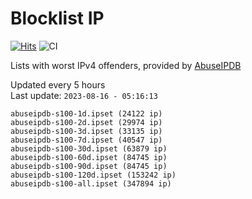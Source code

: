 # Blocklist IP

[![Hits](https://hits.seeyoufarm.com/api/count/incr/badge.svg?url=https%3A%2F%2Fgithub.com%2Fborestad%2Fblocklist-ip%2F&count_bg=%2379C83D&title_bg=%23555555&icon=&icon_color=%23E7E7E7&title=hits&edge_flat=false)](https://hits.seeyoufarm.com)  ![CI](https://img.shields.io/github/workflow/status/borestad/blocklist-ip/CI?style=flat-square)

Lists with worst IPv4 offenders, provided by [AbuseIPDB](https://www.abuseipdb.com/)

<!-- FOOTER-PLACEHOLDER -->
Updated every 5 hours<br>
Last update: `2023-08-16 - 05:16:13`
```
abuseipdb-s100-1d.ipset (24122 ip)
abuseipdb-s100-2d.ipset (29974 ip)
abuseipdb-s100-3d.ipset (33135 ip)
abuseipdb-s100-7d.ipset (40547 ip)
abuseipdb-s100-30d.ipset (63879 ip)
abuseipdb-s100-60d.ipset (84745 ip)
abuseipdb-s100-90d.ipset (84745 ip)
abuseipdb-s100-120d.ipset (153242 ip)
abuseipdb-s100-all.ipset (347894 ip)
```
